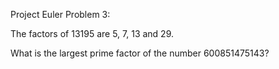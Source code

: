 Project Euler Problem 3:

The factors of 13195 are 5, 7, 13 and 29.

What is the largest prime factor of the number 600851475143?
